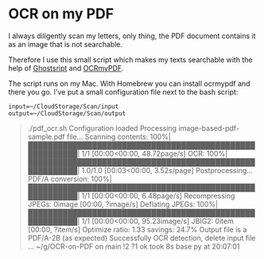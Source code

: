 # OCR on my PDF

I always diligently scan my letters, only thing, the PDF document contains it as an image that is not searchable.

Therefore I use this small script which makes my texts searchable with the help of [Ghostsript](https://www.ghostscript.com/) and [OCRmyPDF](https://github.com/ocrmypdf/OCRmyPDF).

The script runs on my Mac. With Homebrew you can install ocrmypdf and there you go. I've put a small configuration file next to the bash script:

```
input=~/CloudStorage/Scan/input
output=~/CloudStorage/Scan/output
```


> ./pdf_ocr.sh
Configuration loaded
Processing image-based-pdf-sample.pdf file...
Scanning contents: 100%|████████████████████████████████████████████████████████| 1/1 [00:00<00:00, 48.72page/s]
OCR: 100%|████████████████████████████████████████████████████████| 1.0/1.0 [00:03<00:00,  3.52s/page]
Postprocessing...
PDF/A conversion: 100%|████████████████████████████████████████████████████████| 1/1 [00:00<00:00,  6.48page/s]
Recompressing JPEGs: 0image [00:00, ?image/s]
Deflating JPEGs: 100%|████████████████████████████████████████████████████████| 1/1 [00:00<00:00, 95.23image/s]
JBIG2: 0item [00:00, ?item/s]
Optimize ratio: 1.33 savings: 24.7%
Output file is a PDF/A-2B (as expected)
Successfully OCR detection, delete input file ...
 ~/g/OCR-on-PDF  on main !2 ?1                                                               ok  took 8s  base py  at 20:07:01 


